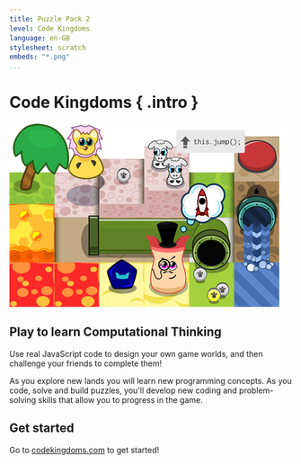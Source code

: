 ```yaml
---
title: Puzzle Pack 2
level: Code Kingdoms
language: en-GB
stylesheet: scratch
embeds: "*.png"
...
```


# Code Kingdoms { .intro }

![Code Kingdoms](ck.png)

## Play to learn Computational Thinking

Use real JavaScript code to design your own game worlds, and then challenge your friends to complete them!

As you explore new lands you will learn new programming concepts. As you code, solve and build puzzles, you'll develop new coding and problem-solving skills that allow you to progress in the game.

## Get started

Go to [codekingdoms.com](http://codekingdoms.com/) to get started!